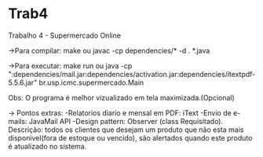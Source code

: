 # Trab4
Trabalho 4 - Supermercado Online

→Para compilar:
  make
  ou
  javac -cp dependencies/\* -d . *.java

→Para executar:
  make run
   ou
   java -cp ":dependencies/mail.jar:dependencies/activation.jar:dependencies/itextpdf-5.5.6.jar" br.usp.icmc.supermercado.Main

Obs: O programa é melhor vizualizado em tela maximizada.(Opcional)

→ Pontos extras:
  -Relatorios diario e mensal em PDF: iText
  -Envio de e-mails: JavaMail API
  -Design pattern: Observer (class Requisitado). 
	Descrição: todos os clientes que desejam um produto que não esta mais disponivel(fora de 	estoque ou vencido), são alertados quando este produto é atualizado no sistema.
